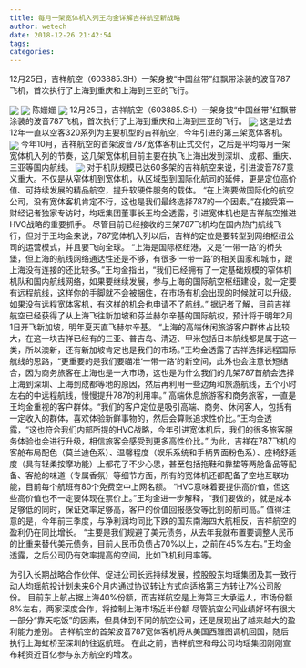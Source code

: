 ```yaml
---
title: 每月一架宽体机入列王均金详解吉祥航空新战略
author: wetech
date: 2018-12-26 21:42:54
tags: 
categories: 
---
```

12月25日，吉祥航空（603885.SH）一架身披“中国丝带”红飘带涂装的波音787飞机，首次执行了上海到重庆和上海到三亚的飞行。
<!-- more -->
<img align="center" border="0" src="https://imgcdn.yicai.com/uppics/images/2018/12/2b4d4f83275a40cb6dfc469d134a81cc.jpg" />
<img align="center" border="0" src="https://imgcdn.yicai.com/uppics/images/2018/12/14b8a4631910c1e2eb6cc85085f03052.jpg" />
陈姗姗
<img align="center" border="0" src="https://imgcdn.yicai.com/uppics/images/2018/12/a5055c5669ed5fb48042d10f2e55d204.jpg" />
12月25日，吉祥航空（603885.SH）一架身披“中国丝带”红飘带涂装的波音787飞机，首次执行了上海到重庆和上海到三亚的飞行。
<img align="center" border="0" src="https://imgcdn.yicai.com/uppics/images/2018/12/3eb1252ad87e92b46a0851d318e4390a.jpg" />
这是过去12年一直以空客320系列为主要机型的吉祥航空，今年引进的第三架宽体客机。
<img align="center" border="0" src="https://imgcdn.yicai.com/uppics/images/2018/12/2c3d9a486c3636cfc1737461bcbb642b.jpg" />
今年10月，吉祥航空的首架波音787宽体客机正式交付，之后是平均每月一架宽体机入列的节奏，这几架宽体机目前主要在执飞上海出发到深圳、成都、重庆、三亚等国内航线。
<img align="center" border="0" src="https://imgcdn.yicai.com/uppics/images/2018/12/218103f2835e83c8a0b7ad2e2e364bbd.jpg" />
对于机队规模已达60多架的吉祥航空来说，引进波音787意义重大。不仅是从窄体机到宽体机，从区域型到国际化航司的延伸，更是定位高价值、可持续发展的精品航空，提升软硬件服务的载体。
“在上海要做国际化的航空公司，没有宽体客机肯定不行，这也是我们最终选择787的一个因素。”在接受第一财经记者独家专访时，均瑶集团董事长王均金透露，引进宽体机也是吉祥航空推进HVC战略的重要抓手。
尽管目前已经接收的三架787飞机均在国内热门航线飞行，但对于王均金来说，787宽体机入列以后，吉祥的定位是要转型到网络枢纽公司的运营模式，并且要飞向全球。
“上海是国际枢纽港，又是‘一带一路’的桥头堡，但上海的航线网络通达性还是不够，有很多‘一带一路’的相关国家和城市，跟上海没有连接的还比较多。”王均金指出，“我们已经拥有了一定基础规模的窄体机机队和国内航线网络，如果要继续发展，参与上海的国际航空枢纽建设，就一定要有远程航线，这样你的手脚就不会被捆住，在市场有机会出现的时候就可以升级。如果没有远程宽体客机，有这样的机会也申请不了航线。”
据记者了解，目前吉祥航空已经获得了从上海飞往新加坡和芬兰赫尔辛基的国际航权，预计将于明年2月1日开飞新加坡，明年夏天直飞赫尔辛基。
“上海的高端休闲旅游客户群体占比较大，在这一块吉祥已经有的三亚、普吉岛、清迈、甲米包括日本航线都是属于这一类，所以澳新，还有新加坡肯定也是我们的市场。”王均金透露了吉祥选择远程国际航线的思路，“更重要的是我们要瞄准‘一带一路’的新空间，此外也会注意长短结合，因为商务旅客在上海也是一大市场，这也是为什么我们的几架787首航会选择上海到深圳、上海到成都等地的原因，然后再利用一些边角和旅游航线，五个小时左右的中远程航线，慢慢提升787的利用率。”
高端休息旅游客和商务旅客，一直是王均金重视的客户群体。“我们的客户定位是吸引高端、商务、休闲客人，包括有一定收入的群体，喜欢体验新鲜事物的，然后会算账追求性价比。”王均金透露，“这也符合我们内部所提的HVC战略，今年引进宽体机后，我们的很多旅客服务体验也会进行升级，相信旅客会感受到更多高性价比。”
为此，吉祥在787飞机的客舱布局配色（莫兰迪色系）、温馨程度（娱乐系统和手柄界面粉色系）、座椅舒适度（具有轻柔按摩功能）上都花了不少心思，甚至包括拖鞋和靠垫等两舱备品等配备、客舱的味道（专属香氛）等细节方面，所有的宽体机还都配备了空地互联功能，目前每个航班有80个免费空中上网名额。
“HVC意味着要提供高价值，但这些高价值也不一定要体现在票价上。”王均金进一步解释，“我们要做的，就是成本足够低的同时，保证效率足够高，客户的价值回报感受等比别的航司高。”
值得注意的是，今年前三季度，与净利润均同比下跌的国东南海四大航相反，吉祥航空的盈利仍在同比增长。
“主要是我们规避了美元债务，从去年我就布置要调整人民币的比重来替代美元债务，目前人民币负债占70%以上，之前在45%左右。”王均金透露，之后公司仍有效率提高的空间，比如飞机利用率等。
 
 
为引入长期战略合作伙伴、促进公司长远持续发展，控股股东均瑶集团及其一致行动人均瑶航投计划未来6个月内通过协议转让方式向适格第三方转让7%公司股份。
目前东上航占据上海40%份额，而吉祥航空是上海第三大承运人，市场份额8%左右，两家深度合作，将控制上海市场近半份额
尽管航空公司业绩好坏有很大一部分“靠天吃饭”的因素，但具体到不同的航空公司，还是展现出了越来越大的盈利能力差别。
吉祥航空的首架波音787宽体客机将从美国西雅图调机回国，随后执行上海虹桥至深圳的往返航班。
在此之前，吉祥航空和母公司均瑶集团刚刚宣布耗资近百亿参与东方航空的增发。
